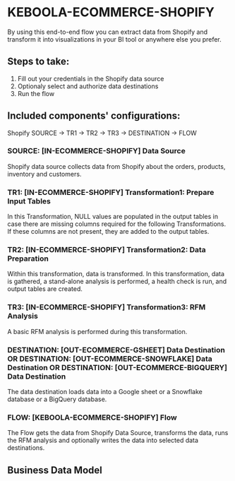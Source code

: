 # KEBOOLA-ECOMMERCE-SHOPIFY

By using this end-to-end flow you can extract data from Shopify and transform it into visualizations in your BI tool or anywhere else you prefer.

## Steps to take:
1. Fill out your credentials in the Shopify data source
2. Optionaly select and authorize data destinations
3. Run the flow

## Included components' configurations:

Shopify SOURCE -> TR1 -> TR2 -> TR3 -> DESTINATION -> FLOW


### SOURCE: [IN-ECOMMERCE-SHOPIFY] Data Source

Shopify data source collects data from Shopify about the orders, products, inventory and customers.

### TR1: [IN-ECOMMERCE-SHOPIFY] Transformation1: Prepare Input Tables

In this Transformation, NULL values are populated in the output tables in case there are missing columns required for the following Transformations. If these columns are not present, they are added to the output tables.

### TR2: [IN-ECOMMERCE-SHOPIFY] Transformation2: Data Preparation

Within this transformation, data is transformed. In this transformation, data is gathered, a stand-alone analysis is performed, a health check is run, and output tables are created.

### TR3: [IN-ECOMMERCE-SHOPIFY] Transformation3: RFM Analysis

A basic RFM analysis is performed during this transformation.

### DESTINATION: [OUT-ECOMMERCE-GSHEET] Data Destination OR DESTINATION: [OUT-ECOMMERCE-SNOWFLAKE] Data Destination OR DESTINATION: [OUT-ECOMMERCE-BIGQUERY] Data Destination

The data destination loads data into a Google sheet or a Snowflake database or a BigQuery database.

### FLOW: [KEBOOLA-ECOMMERCE-SHOPIFY] Flow

The Flow gets the data from Shopify Data Source, transforms the data, runs the RFM analysis and optionally writes the data into selected data destinations.

## Business Data Model



